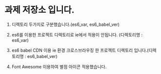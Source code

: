 # 과제 저장소 입니다.

1. 디렉토리 두가지로 구분했습니다.(es6_var, es6_babel_ver)

2. es6를 이용한 프로젝트 디렉토리로 ie에서 적용이 안됩니다. (디렉토리명 : es6_var)

3. es6 babel CDN 이용 ie 환경 크로스브라우징 한 프로젝트 디렉토리 입니다.(디렉토리명 : es6_babel_ver)

4. Font Awesome 이용하여 별점 아이콘 적용했습니다.


